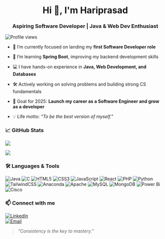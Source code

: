 <h1 align="center">Hi 👋, I'm Hariprasad</h1>
<h3 align="center">Aspiring Software Developer | Java & Web Dev Enthusiast</h3>

<p align="left">
  <img src="https://komarev.com/ghpvc/?username=hackerhari20xx&label=Profile%20views&color=0e75b6&style=flat" alt="Profile views" />
</p>

- 🔭 I’m currently focused on landing my **first Software Developer role**
  
- 🌱 I’m learning **Spring Boot**, improving my backend development skills
  
- 💻 I have hands-on experience in **Java, Web Development, and Databases**
  
- 🛠️ Actively working on solving problems and building strong CS fundamentals
  
- 🚀 Goal for 2025: **Launch my career as a Software Engineer and grow as a developer**
  
- 💡 Life motto: *“To be the best version of myself.”*


### 📈 GitHub Stats

![](https://github-readme-stats.vercel.app/api?username=hackerhari20xx&theme=vue-dark&hide_border=true&include_all_commits=false&count_private=false)

![](https://github-readme-streak-stats.herokuapp.com/?user=hackerhari20xx&theme=vue-dark&hide_border=true)<br/>


### 🛠️ Languages & Tools

![Java](https://img.shields.io/badge/java-%23ED8B00.svg?style=flat-square&logo=openjdk&logoColor=white) ![C](https://img.shields.io/badge/c-%2300599C.svg?style=flat-square&logo=c&logoColor=white) ![HTML5](https://img.shields.io/badge/html5-%23E34F26.svg?style=flat-square&logo=html5&logoColor=white) ![CSS3](https://img.shields.io/badge/css3-%231572B6.svg?style=flat-square&logo=css3&logoColor=white) ![JavaScript](https://img.shields.io/badge/javascript-%23323330.svg?style=flat-square&logo=javascript&logoColor=%23F7DF1E) ![React](https://img.shields.io/badge/react-%2320232a.svg?style=flat-square&logo=react&logoColor=%2361DAFB) ![PHP](https://img.shields.io/badge/php-%23777BB4.svg?style=flat-square&logo=php&logoColor=white) ![Python](https://img.shields.io/badge/python-3670A0?style=flat-square&logo=python&logoColor=ffdd54) ![TailwindCSS](https://img.shields.io/badge/tailwindcss-%2338B2AC.svg?style=flat-square&logo=tailwind-css&logoColor=white) ![Anaconda](https://img.shields.io/badge/Anaconda-%2344A833.svg?style=flat-square&logo=anaconda&logoColor=white) ![Apache](https://img.shields.io/badge/apache-%23D42029.svg?style=flat-square&logo=apache&logoColor=white) ![MySQL](https://img.shields.io/badge/mysql-%2300000f.svg?style=flat-square&logo=mysql&logoColor=white) ![MongoDB](https://img.shields.io/badge/MongoDB-%234ea94b.svg?style=flat-square&logo=mongodb&logoColor=white) ![Power Bi](https://img.shields.io/badge/power_bi-F2C811?style=flat-square&logo=powerbi&logoColor=black) ![Cisco](https://img.shields.io/badge/cisco-%23049fd9.svg?style=flat-square&logo=cisco&logoColor=black)


### 📫 Connect with me

[![LinkedIn](https://img.shields.io/badge/-LinkedIn-blue?style=flat-square&logo=linkedin)](https://www.linkedin.com/in/hari-prasad-1b925a196)  
[![Email](https://img.shields.io/badge/-Email-red?style=flat-square&logo=gmail)](mailto:hariprasadjnv963@gmail.com)


> *“Consistency is the key to mastery.”*
